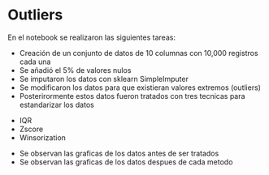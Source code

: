 # Outliers
En el notebook se realizaron las siguientes tareas:
- Creación de un conjunto de datos de 10 columnas con 10,000 registros cada una
- Se añadió el 5% de valores nulos
- Se imputaron los datos con sklearn SimpleImputer
- Se modificaron los datos para que existieran valores extremos (outliers)
- Posterirormente estos datos fueron tratados con tres tecnicas para estandarizar los datos
 + IQR
 + Zscore
 + Winsorization
- Se observan las graficas de los datos antes de ser tratados
- Se observan las graficas de los datos despues de cada metodo   
